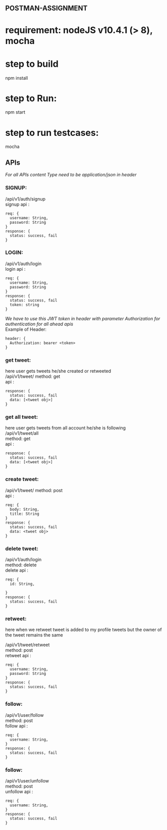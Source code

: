 ## POSTMAN-ASSIGNMENT  

# requirement: nodeJS v10.4.1 (> 8), mocha    

# step to build  
npm install  

#  step to Run:    
npm start  

# step to run testcases:     
mocha  

##  APIs   

*For all APIs content Type need to be application/json in header*  

### SIGNUP:  
/api/v1/auth/signup  
signup api :  
```
req: {
  username: String,  
  password: String  
}
response: {
  status: success, fail  
}

```

### LOGIN:  
/api/v1/auth/login  
login api :  
```
req: {
  username: String,  
  password: String  
}
response: {
  status: success, fail  
  token: string
}
```

*We have to use this JWT token in header with parameter Authorization for authentication for all ahead apis*  
Example of Header:  
```
header: {
  Authorization: bearer <token>
}
```

### get tweet:  
here user gets tweets he/she created or retweeted  
/api/v1/tweet/
method: get  
 api :  
```
response: {
  status: success, fail  
  data: [<tweet obj>]
}
```

### get all tweet:  
here user gets tweets from all account he/she is following    
/api/v1/tweet/all  
method: get  
 api :  
```
response: {  
  status: success, fail    
  data: [<tweet obj>]  
}  
```  


### create tweet:  
/api/v1/tweet/
method: post  
 api :  
```
req: {
  body: String,  
  title: String  
}
response: {
  status: success, fail  
  data: <tweet obj>
}
```
### delete tweet:    
/api/v1/auth/login    
method: delete  
delete api :   
```
req: {
  id: String,  
    
}
response: {
  status: success, fail  
}
```
### retweet:  
here when we retweet tweet is added to my profile tweets but the owner of the tweet remains the same  

/api/v1/tweet/retweet  
method: post  
retweet api :    
```
req: {
  username: String,  
  password: String  
}
response: {
  status: success, fail   
}
```
### follow:  
/api/v1/user/follow      
method: post  
follow api :  
```
req: {
  username: String,  
}  
response: {  
  status: success, fail    
}  
```
### follow:  
/api/v1/user/unfollow      
method: post  
unfollow api :  
```
req: {
  username: String,  
}  
response: {  
  status: success, fail    
}  
```


